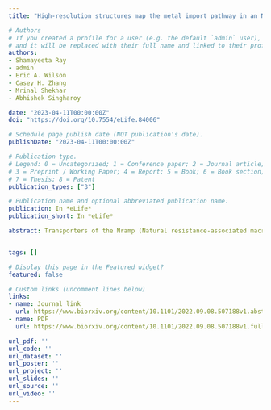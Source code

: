 ```yaml
---
title: "High-resolution structures map the metal import pathway in an Nramp transporter"

# Authors
# If you created a profile for a user (e.g. the default `admin` user), write the username (folder name) here
# and it will be replaced with their full name and linked to their profile.
authors:
- Shamayeeta Ray
- admin
- Eric A. Wilson
- Casey H. Zhang
- Mrinal Shekhar
- Abhishek Singharoy

date: "2023-04-11T00:00:00Z"
doi: "https://doi.org/10.7554/eLife.84006"

# Schedule page publish date (NOT publication's date).
publishDate: "2023-04-11T00:00:00Z"

# Publication type.
# Legend: 0 = Uncategorized; 1 = Conference paper; 2 = Journal article;
# 3 = Preprint / Working Paper; 4 = Report; 5 = Book; 6 = Book section;
# 7 = Thesis; 8 = Patent
publication_types: ["3"]

# Publication name and optional abbreviated publication name.
publication: In *eLife*
publication_short: In *eLife*

abstract: Transporters of the Nramp (Natural resistance-associated macrophage protein) family import divalent transition metal ions into cells of most organisms. By supporting metal homeostasis, Nramps prevent disorders related to metal insufficiency or overload. Previous studies revealed that Nramps take on a LeuT fold and identified the metal-binding site. We present high- resolution structures of Deinococcus radiodurans Nramp in three stable conformations of the transport cycle revealing that global conformational changes are supported by distinct coordination geometries of its physiological substrate, Mn2+, across conformations and conserved networks of polar residues lining the inner and outer gates. A Cd2+-bound structure highlights differences in coordination geometry for Mn2+ and Cd2+. Measurements of metal binding using isothermal titration calorimetry indicate that the thermodynamic landscape for binding and transporting physiological metals like Mn2+ is different and more robust to perturbation than for transporting the toxic Cd2+ metal.


tags: []

# Display this page in the Featured widget?
featured: false

# Custom links (uncomment lines below)
links:
- name: Journal link
  url: https://www.biorxiv.org/content/10.1101/2022.09.08.507188v1.abstract
- name: PDF
  url: https://www.biorxiv.org/content/10.1101/2022.09.08.507188v1.full.pdf

url_pdf: ''
url_code: ''
url_dataset: ''
url_poster: ''
url_project: ''
url_slides: ''
url_source: ''
url_video: ''
---
```

